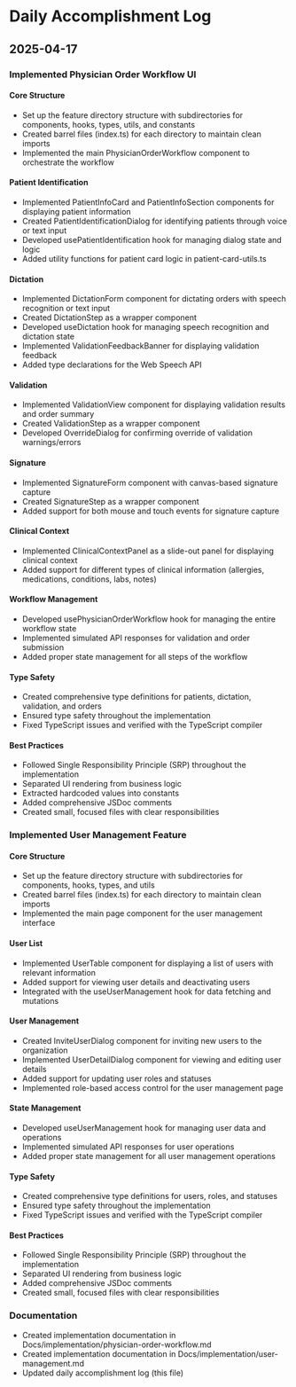 # Daily Accomplishment Log

## 2025-04-17

### Implemented Physician Order Workflow UI

#### Core Structure
- Set up the feature directory structure with subdirectories for components, hooks, types, utils, and constants
- Created barrel files (index.ts) for each directory to maintain clean imports
- Implemented the main PhysicianOrderWorkflow component to orchestrate the workflow

#### Patient Identification
- Implemented PatientInfoCard and PatientInfoSection components for displaying patient information
- Created PatientIdentificationDialog for identifying patients through voice or text input
- Developed usePatientIdentification hook for managing dialog state and logic
- Added utility functions for patient card logic in patient-card-utils.ts

#### Dictation
- Implemented DictationForm component for dictating orders with speech recognition or text input
- Created DictationStep as a wrapper component
- Developed useDictation hook for managing speech recognition and dictation state
- Implemented ValidationFeedbackBanner for displaying validation feedback
- Added type declarations for the Web Speech API

#### Validation
- Implemented ValidationView component for displaying validation results and order summary
- Created ValidationStep as a wrapper component
- Developed OverrideDialog for confirming override of validation warnings/errors

#### Signature
- Implemented SignatureForm component with canvas-based signature capture
- Created SignatureStep as a wrapper component
- Added support for both mouse and touch events for signature capture

#### Clinical Context
- Implemented ClinicalContextPanel as a slide-out panel for displaying clinical context
- Added support for different types of clinical information (allergies, medications, conditions, labs, notes)

#### Workflow Management
- Developed usePhysicianOrderWorkflow hook for managing the entire workflow state
- Implemented simulated API responses for validation and order submission
- Added proper state management for all steps of the workflow

#### Type Safety
- Created comprehensive type definitions for patients, dictation, validation, and orders
- Ensured type safety throughout the implementation
- Fixed TypeScript issues and verified with the TypeScript compiler

#### Best Practices
- Followed Single Responsibility Principle (SRP) throughout the implementation
- Separated UI rendering from business logic
- Extracted hardcoded values into constants
- Added comprehensive JSDoc comments
- Created small, focused files with clear responsibilities

### Implemented User Management Feature

#### Core Structure
- Set up the feature directory structure with subdirectories for components, hooks, types, and utils
- Created barrel files (index.ts) for each directory to maintain clean imports
- Implemented the main page component for the user management interface

#### User List
- Implemented UserTable component for displaying a list of users with relevant information
- Added support for viewing user details and deactivating users
- Integrated with the useUserManagement hook for data fetching and mutations

#### User Management
- Created InviteUserDialog component for inviting new users to the organization
- Implemented UserDetailDialog component for viewing and editing user details
- Added support for updating user roles and statuses
- Implemented role-based access control for the user management page

#### State Management
- Developed useUserManagement hook for managing user data and operations
- Implemented simulated API responses for user operations
- Added proper state management for all user management operations

#### Type Safety
- Created comprehensive type definitions for users, roles, and statuses
- Ensured type safety throughout the implementation
- Fixed TypeScript issues and verified with the TypeScript compiler

#### Best Practices
- Followed Single Responsibility Principle (SRP) throughout the implementation
- Separated UI rendering from business logic
- Added comprehensive JSDoc comments
- Created small, focused files with clear responsibilities

### Documentation
- Created implementation documentation in Docs/implementation/physician-order-workflow.md
- Created implementation documentation in Docs/implementation/user-management.md
- Updated daily accomplishment log (this file)